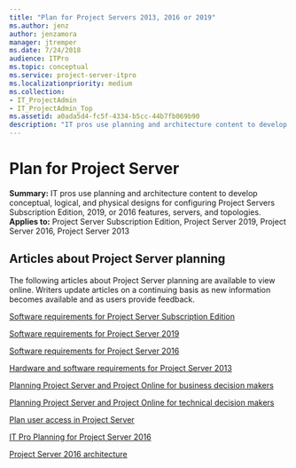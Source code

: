 ```yaml
---
title: "Plan for Project Servers 2013, 2016 or 2019"
ms.author: jenz
author: jenzamora
manager: jtremper
ms.date: 7/24/2018
audience: ITPro
ms.topic: conceptual
ms.service: project-server-itpro
ms.localizationpriority: medium
ms.collection:
- IT_ProjectAdmin
- IT_ProjectAdmin_Top
ms.assetid: a0ada5d4-fc5f-4334-b5cc-44b7fb069b90
description: "IT pros use planning and architecture content to develop conceptual, logical, and physical designs for configuring Project Servers 2016 or 2019 features, servers, and topologies."
---
```


# Plan for Project Server
 
 **Summary:** IT pros use planning and architecture content to develop conceptual, logical, and physical designs for configuring Project Servers Subscription Edition, 2019, or 2016 features, servers, and topologies.<br/>
**Applies to:** Project Server Subscription Edition, Project Server 2019, Project Server 2016, Project Server 2013
  
##  Articles about Project Server planning

The following articles about Project Server planning are available to view online. Writers update articles on a continuing basis as new information becomes available and as users provide feedback.

[Software requirements for Project Server Subscription Edition](software-requirements-project-server-subscription-edition.md)

[Software requirements for Project Server 2019](software-requirements-for-project-server-2019.md)

[Software requirements for Project Server 2016](software-requirements-for-project-server-2016.md)

[Hardware and software requirements for Project Server 2013](hardware-and-software-requirements-for-project-server-2013.md)
  
[Planning Project Server and Project Online for business decision makers](planning-project-server-and-project-online-for-business-decision-makers.md)
  
[Planning Project Server and Project Online for technical decision makers](planning-project-server-and-project-online-for-technical-decision-makers.md)
  
[Plan user access in Project Server](plan-user-access-in-project-server.md)
  
[IT Pro Planning for Project Server 2016](it-pro-planning-for-project-server-2016.md)
  
[Project Server 2016 architecture](project-server-2016-architecture.md)
